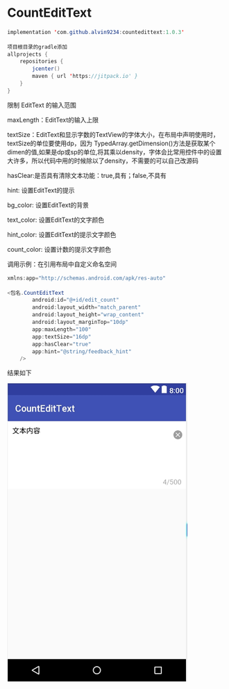 # CountEditText
```Java
implementation 'com.github.alvin9234:countedittext:1.0.3'

项目根目录的gradle添加
allprojects {
    repositories {
        jcenter()
        maven { url 'https://jitpack.io' }
    }
}
```


限制 EditText 的输入范围

maxLength：EditText的输入上限

textSize：EditText和显示字数的TextView的字体大小，在布局中声明使用时，textSize的单位要使用dp，因为 TypedArray.getDimension()方法是获取某个dimen的值,如果是dp或sp的单位,将其乘以density，字体会比常用控件中的设置大许多，所以代码中用的时候除以了density，不需要的可以自己改源码

hasClear:是否具有清除文本功能：true,具有；false,不具有

hint: 设置EditText的提示

bg_color: 设置EditText的背景

text_color: 设置EditText的文字颜色

hint_color: 设置EditText的提示文字颜色

count_color: 设置计数的提示文字颜色

调用示例：在引用布局中自定义命名空间
```Java
xmlns:app="http://schemas.android.com/apk/res-auto"

<包名.CountEditText
    	android:id="@+id/edit_count"
        android:layout_width="match_parent"
        android:layout_height="wrap_content"
        android:layout_marginTop="10dp"
        app:maxLength="100"
        app:textSize="16dp"
        app:hasClear="true"
        app:hint="@string/feedback_hint"
    />
```

结果如下


![image](https://github.com/Alvin9234/CountEditText/blob/master/screenshoot/preview.jpg)
